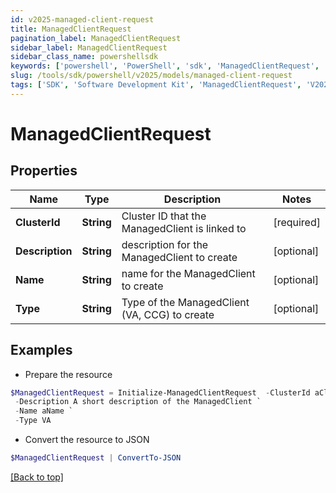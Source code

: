 ```yaml
---
id: v2025-managed-client-request
title: ManagedClientRequest
pagination_label: ManagedClientRequest
sidebar_label: ManagedClientRequest
sidebar_class_name: powershellsdk
keywords: ['powershell', 'PowerShell', 'sdk', 'ManagedClientRequest', 'V2025ManagedClientRequest'] 
slug: /tools/sdk/powershell/v2025/models/managed-client-request
tags: ['SDK', 'Software Development Kit', 'ManagedClientRequest', 'V2025ManagedClientRequest']
---
```



# ManagedClientRequest

## Properties

Name | Type | Description | Notes
------------ | ------------- | ------------- | -------------
**ClusterId** | **String** | Cluster ID that the ManagedClient is linked to | [required]
**Description** | **String** | description for the ManagedClient to create | [optional] 
**Name** | **String** | name for the ManagedClient to create | [optional] 
**Type** | **String** | Type of the ManagedClient (VA, CCG) to create | [optional] 

## Examples

- Prepare the resource
```powershell
$ManagedClientRequest = Initialize-ManagedClientRequest  -ClusterId aClusterId `
 -Description A short description of the ManagedClient `
 -Name aName `
 -Type VA
```

- Convert the resource to JSON
```powershell
$ManagedClientRequest | ConvertTo-JSON
```


[[Back to top]](#) 


